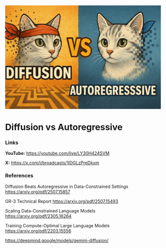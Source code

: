 ![thumbnail](thumbnail.jpg)

# Diffusion vs Autoregressive

### Links

**YouTube:** https://youtube.com/live/LY30H424SVM

**X:** https://x.com/i/broadcasts/1lDGLzPreDkxm

### References

Diffusion Beats Autoregressive in Data-Constrained Settings 
https://arxiv.org/pdf/2507.15857

GR-3 Technical Report 
https://arxiv.org/pdf/2507.15493

Scaling Data-Constrained Language Models
https://arxiv.org/pdf/2305.16264

Training Compute-Optimal Large Language Models
https://arxiv.org/pdf/2203.15556

https://deepmind.google/models/gemini-diffusion/
